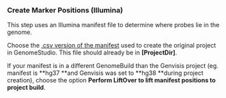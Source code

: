 ### Create Marker Positions (Illumina)

This step uses an Illumina manifest file to determine where probes lie in the genome.

Choose the [.csv version of the manifest](https://docs.google.com/document/d/1BMu1zp8er9NY-QFRh-7ZOeX1HnGj_yAYYh3BarASwPY/edit?pli=1#bookmark=id.e14mve4bgxmr) used to create the original project in GenomeStudio. This file should already be in **[ProjectDir]**.

If your manifest is in a different GenomeBuild than the Genvisis project (eg. manifest is **hg37 **and Genvisis was set to **hg38 **during project creation), choose the option **Perform LiftOver to lift manifest positions to project build**.

